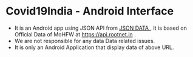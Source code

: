# Covid19India - Android Interface

* It is an Android app using JSON API from <a href="https://api.rootnet.in/covid19-in/stats/latest"> JSON DATA </a>, It is based on <bold>Official Data of MoHFW </bold> at https://api.rootnet.in .
* We are not responsible for any data Data related issues.
* It is only an Android Application that display data of above URL.
